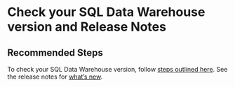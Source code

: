 <properties
	pageTitle="Check your SQL Data Warehouse version and Release Notes"
	description=" Check your SQL Data Warehouse version and Release Notes "
	service="microsoft.sql"
	resource="servers"
	authors="saltug"
	ms.author="saltug"
	supportTopicIds=""
	productPesIds="15818"
	displayOrder="1"
	selfHelpType="resource"
	resourceTags="datawarehouse"
	articleId="dw-diagnoseandsolve-checkversion.md"
	cloudEnvironments="public"
/>
# Check your SQL Data Warehouse version and Release Notes

## **Recommended Steps**

To check your SQL Data Warehouse version, follow [steps outlined here](https://docs.microsoft.com/azure/sql-data-warehouse/release-notes-10-0-10106-0#check-your-azure-sql-data-warehouse-version). See the release notes for [what’s new](https://docs.microsoft.com/azure/sql-data-warehouse/release-notes-10-0-10106-0).